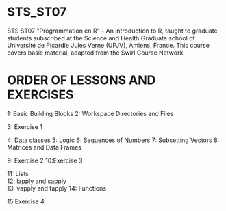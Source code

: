 # STS_ST07
STS ST07 "Programmation en R" - An introduction to R, taught to graduate students subscribed at the Science and Health Graduate school of Université de Picardie Jules Verne (UPJV), Amiens, France. This course covers basic material, adapted from the Swirl Course Network


ORDER OF LESSONS AND EXERCISES
==============================

1: Basic Building Blocks
2: Workspace Directories and Files

3: Exercise 1

4: Data classes
5: Logic
6: Sequences of Numbers
7: Subsetting Vectors 
8: Matrices and Data Frames        

9: Exercise 2
10:Exercise 3

11: Lists      
12: lapply and sapply                    
13: vapply and tapply
14: Functions

15:Exercise 4
